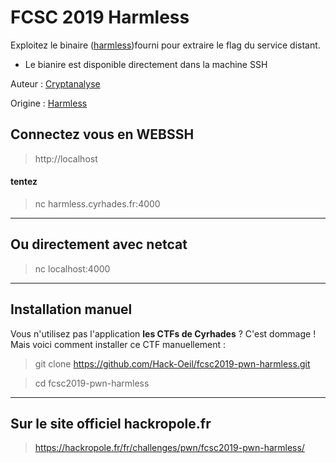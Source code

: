 # FCSC 2019 Harmless

Exploitez le binaire ([harmless](harmless))fourni pour extraire le flag du service distant.

- Le bianire est disponible directement dans la machine SSH


Auteur : [Cryptanalyse](https://twitter.com/Cryptanalyse)

Origine : [Harmless](https://hackropole.fr/fr/challenges/pwn/fcsc2019-pwn-harmless/)


## Connectez vous en WEBSSH
> http://localhost

#### tentez 
> nc harmless.cyrhades.fr:4000


-----------

## Ou directement avec netcat
> nc localhost:4000

-----------

## Installation manuel
Vous n'utilisez pas l'application **les CTFs de Cyrhades** ? C'est dommage !
Mais voici comment installer ce CTF manuellement :

> git clone https://github.com/Hack-Oeil/fcsc2019-pwn-harmless.git

> cd fcsc2019-pwn-harmless


-----------

## Sur le site officiel hackropole.fr
> https://hackropole.fr/fr/challenges/pwn/fcsc2019-pwn-harmless/